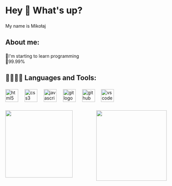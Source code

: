 <h1 align="left">Hey 👋 What's up?</h1>

###

<p align="left">My name is Mikołaj</p>

###

<h2 align="left">About me:</h2>

###

<p align="left">💭I'm starting to learn programming<br>🥰99.99%</p>


###

<h2 align="left">👨🏻‍💻🔥 Languages and Tools:</h2>

###

<div align="left">
  <img src="https://cdn.jsdelivr.net/gh/devicons/devicon/icons/html5/html5-original.svg" height="40" alt="html5 logo"  />
  <img width="12" />
  <img src="https://cdn.jsdelivr.net/gh/devicons/devicon/icons/css3/css3-original.svg" height="40" alt="css3 logo"  />
  <img width="12" />
  <img src="https://cdn.jsdelivr.net/gh/devicons/devicon/icons/javascript/javascript-original.svg" height="40" alt="javascript logo"  />
  <img width="12" />
  <img src="https://cdn.jsdelivr.net/gh/devicons/devicon/icons/git/git-original.svg" height="40" alt="git logo"  />
  <img width="12" />
  <img src="https://cdn.jsdelivr.net/gh/devicons/devicon/icons/github/github-original.svg" height="40" alt="github logo"  />
  <img width="12" />
  <img src="https://cdn.jsdelivr.net/gh/devicons/devicon/icons/vscode/vscode-original.svg" height="40" alt="vscode logo"  />
</div>

###

<img align="left" height="210" src="https://media1.tenor.com/m/DHkIdy0a-UkAAAAC/loading-cat.gif"  />

###

<img align="right" height="220" src="https://media1.tenor.com/m/U5hmONvZGo8AAAAd/mmt-error-error.gif"  />

###
